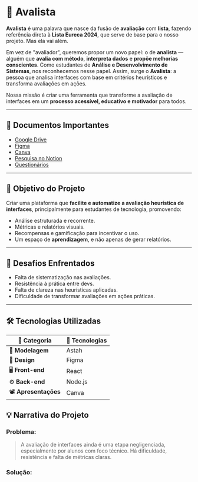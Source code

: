# 🧠 Avalista

**Avalista** é uma palavra que nasce da fusão de **avaliação** com **lista**, fazendo referência direta à **Lista Eureca 2024**, que serve de base para o nosso projeto. Mas ela vai além.

Em vez de "avaliador", queremos propor um novo papel: o de **analista** — alguém que **avalia com método**, **interpreta dados** e **propõe melhorias conscientes**. Como estudantes de **Análise e Desenvolvimento de Sistemas**, nos reconhecemos nesse papel. Assim, surge o **Avalista**: a pessoa que analisa interfaces com base em critérios heurísticos e transforma avaliações em ações.

Nossa missão é criar uma ferramenta que transforme a avaliação de interfaces em um **processo acessível, educativo e motivador** para todos.

---

## 📂 Documentos Importantes

- [Google Drive](https://drive.google.com/file/d/1PvxVZ-weS3PU3-tLtysqB7DXW5xa92tz/view?usp=drive_link)
- [Figma](https://www.figma.com/design/Wcncub7ZZg34kfPFG6tfm9/TCC?node-id=0-1&p=f&t=jTjpiUZDmCzo2VnZ-0)
- [Canva](https://www.canva.com/design/DAGlXJWSt5I/T3dNM4BEZnevM9vd8WdJTQ/edit)
- [Pesquisa no Notion](https://www.notion.so/Pesquisa-1d71d583051e80ad817ce1561c9ff0e0?pvs=21)
- [Questionários](https://www.notion.so/Question-rios-1d71d583051e80f0b4c8dd42a277bb48?pvs=21)

---

## 🎯 Objetivo do Projeto

Criar uma plataforma que **facilite e automatize a avaliação heurística de interfaces**, principalmente para estudantes de tecnologia, promovendo:

- Análise estruturada e recorrente.
- Métricas e relatórios visuais.
- Recompensas e gamificação para incentivar o uso.
- Um espaço de **aprendizagem**, e não apenas de gerar relatórios.

---

## 🧩 Desafios Enfrentados

- Falta de sistematização nas avaliações.
- Resistência à prática entre devs.
- Falta de clareza nas heurísticas aplicadas.
- Dificuldade de transformar avaliações em ações práticas.

---


## 🛠️ Tecnologias Utilizadas

| 🧩 Categoria         | 🚀 Tecnologias           |
|----------------------|--------------------------|
| 🧱 **Modelagem**      | Astah                    |
| 🎨 **Design**         | Figma                    |
| 🖥️ **Front-end**      | React                    |
| ⚙️ **Back-end**       | Node.js                  |
| 📽️ **Apresentações**  | Canva                    |



## 💡 Narrativa do Projeto

### Problema:
> A avaliação de interfaces ainda é uma etapa negligenciada, especialmente por alunos com foco técnico. Há dificuldade, resistência e falta de métricas claras. 

### Solução:
> 
